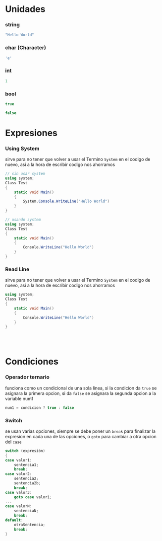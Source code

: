 # Unidades

### string

```C#
"Hello World"
```
### char (Character)
```C#
'e'
```

### int

```C#
1
```

### bool

```C#
true

false
```

# Expresiones


### Using System

sirve para no tener que volver a usar el Termino ```System``` en el codigo de nuevo, asi a la hora de escribir codigo nos ahorramos

```C#
// sin usar system
using system;
Class Test
{
    static void Main()
    {
        System.Console.WriteLine("Hello World")
    }
}
```

```C#
// usando system
using system;
Class Test
{
    static void Main()
    {
        Console.WriteLine("Hello World")
    }
}
```

### Read Line

sirve para no tener que volver a usar el Termino ```System``` en el codigo de nuevo, asi a la hora de escribir codigo nos ahorramos

```C#
using system;
Class Test
{
    static void Main()
    {
        Console.WriteLine("Hello World")
    }
}
```
<br>
<br>

# Condiciones
### Operador ternario

funciona como un condicional de una sola linea, si la condicion da ``true`` se asignara la primera opcion, si da ``false`` se asignara la segunda opcion a la variable num1

```C#
num1 = condicion ? true : false
```

### Switch

se usan varias opciones, siempre se debe poner un ``break`` para finalizar la expresion en cada una de las opciones, o ``goto`` para cambiar a otra opcion del ``case``

```C#
switch (expresión)
{
case valor1:
    sentencia1;
    break;
case valor2:
    sentencia2;
    sentencia2b;
    break;
case valor3:
    goto case valor1;
...
case valorN:
    sentenciaN;
    break;
default:
    otraSentencia;
    break;
}
```
